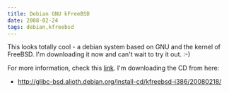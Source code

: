 ```yaml
---
title: Debian GNU kFreeBSD 
date: 2008-02-24
tags: debian,kfreebsd
---
```

This looks totally cool - a debian system based on GNU and the kernel of FreeBSD. I'm downloading it now and can't wait to try it out. :-)

For more information, check this <a href="http://wiki.debian.org/Debian_GNU/kFreeBSD_why">link</a>. I'm downloading the CD from here:

* <http://glibc-bsd.alioth.debian.org/install-cd/kfreebsd-i386/20080218/>

